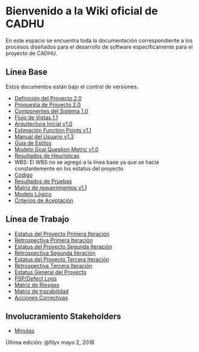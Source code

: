 # Bienvenido a la Wiki oficial de CADHU
En este espacio se encuentra toda la documentación correspondiente a los procesos diseñados para el desarrollo de software específicamente para el proyecto de CADHU.

## Línea Base

Estos documentos están bajo el control de versiones.

* [Definición del Proyecto 2.0](https://github.com/CaveLabs-1/CADHU-Wiki/blob/master/Documentacion/Requerimientos/Project%20Definition.pdf)
* [Propuesta de Proyecto 2.0](https://github.com/CaveLabs-1/CADHU-Wiki/blob/master/Documentacion/Requerimientos/Project%20Proposal.pdf)
* [Componentes del Sistema 1.0](https://github.com/CaveLabs-1/CADHU-Wiki/blob/master/Documentacion/Arquitectura/Componentes%20del%20sistema.pdf)
* [Flujo de Vistas 1.1](https://github.com/CaveLabs-1/CADHU-Wiki/blob/master/Documentacion/Arquitectura/Flujo%20de%20Vistas%20y%20Arquitectura%20Inicial.pdf)
* [Arquitectura Inicial v1.0](https://github.com/CaveLabs-1/CADHU-Wiki/blob/master/Documentacion/Arquitectura/Definición%20de%20Arquitectura.pdf)
* [Estimación Function Points v1.1](https://github.com/CaveLabs-1/CADHU-Wiki/blob/master/Documentacion/Requerimientos/Calculo%20de%20Estimaciones%20-%20CADHU.pdf)
* [Manual del Usuario v1.3](https://github.com/CaveLabs-1/CADHU-Wiki/blob/master/Documentacion/Manuales/Documentación%20del%20manual%20de%20usuario.pdf)
* [Guia de Estilos](https://github.com/CaveLabs-1/CADHU-Wiki/blob/master/Documentacion/Arquitectura/Gui%CC%81a%20de%20Estilo%20y%20Esta%CC%81ndares%20-%20CADHU.pdf)
* [Modelo Goal Question Metric v1.0](https://github.com/CaveLabs-1/CADHU-Wiki/blob/master/Documentacion/MA/Modelo%20Goal%20Question%20Metric%20.pdf)
* [Resultados de Heurísticas](https://github.com/CaveLabs-1/CADHU-Wiki/blob/master/Documentacion/Evaluación%20de%20Heur%C3%ADstica.pdf)
* WBS: El WBS no se agregó a la línea base ya que se hacía constantemente en los estatus del proyecto
* [Código](https://github.com/CaveLabs-1/CADHU)
* [Resultados de Pruebas](https://github.com/CaveLabs-1/CADHU-Wiki/blob/master/Documentacion/ServerTesting.md)
* [Matriz de requerimientos v1.1](https://github.com/CaveLabs-1/CADHU-Wiki/blob/master/Documentacion/Requerimientos/Matriz%20Requerimientos.pdf)
* [Modelo Lógico](https://github.com/CaveLabs-1/CADHU-Wiki/blob/master/Documentacion/Arquitectura/Modelo%20Lógico%20CADHU.pdf)
* [Criterios de Aceptación](https://github.com/CaveLabs-1/CADHU-Wiki/blob/master/Documentacion/Requerimientos/Acceptance%20Criteria.pdf)

## Línea de Trabajo

* [Estatus del Proyecto Primera Iteración](https://github.com/CaveLabs-1/CADHU-Wiki/blob/master/Documentacion/Estatus%20Proyecto%20CADHU(%20Iteración%201).xlsx)
* [Retrospectiva Primera Iteración](https://github.com/CaveLabs-1/CADHU-Wiki/blob/master/Documentacion/Retrospectiva%20Iteración%201.pdf)
* [Estatus del Proyecto Segunda Iteración](https://github.com/CaveLabs-1/CADHU-Wiki/blob/master/Documentacion/Retrospectiva%20iteración%202.pdf)
* [Retrospectiva Segunda Iteración](https://github.com/CaveLabs-1/CADHU-Wiki/blob/master/Documentacion/Retrospectiva%20Iteración%201.pdf)
* [Estatus del Proyecto Tercera Iteración](https://github.com/CaveLabs-1/CADHU-Wiki/blob/master/Documentacion/Estatus%20Proyecto%20CADHU%20(Iteración%203).xlsx)
* [Retrospectiva Tercera Iteración](https://github.com/CaveLabs-1/CADHU-Wiki/blob/master/Documentacion/Retrospectiva%20Iteración%203.pdf)
* [Estatus General del Proyecto](https://github.com/CaveLabs-1/CADHU-Wiki/blob/master/Documentacion/Estatus%20General%20CADHU%20v2.0.xlsx)
* [PSP/Defect Logs](https://cavelabs.herokuapp.com/proyectos/detalle_proyecto/3)
* [Matriz de Riesgos](https://github.com/CaveLabs-1/CADHU-Wiki/blob/master/Documentacion/Matriz%20de%20riesgos%20v1.2-3.xlsx)
* [Matriz de trazabilidad](https://github.com/CaveLabs-1/CADHU-Wiki/blob/master/Documentacion/Matriz%20de%20Trazabilidad.xlsx)
* [Acciones Correctivas](https://github.com/CaveLabs-1/CADHU-Wiki/tree/master/Documentacion/Acciones-Correctivas)

## Involucramiento Stakeholders
* [Minutas](https://github.com/CaveLabs-1/CADHU-Wiki/tree/master/Minutas)

Última edición: @filyv mayo 2, 2018
